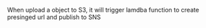 When upload a object to S3, it will trigger lamdba function to create presinged url and publish to SNS


